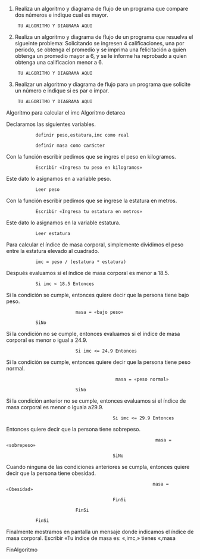 1. Realiza un algoritmo y diagrama de flujo de un programa que compare dos números e indique cual es mayor.
  
        TU ALGORITMO Y DIAGRAMA AQUI
        
2. Realiza un algoritmo y diagrama de flujo de un programa que resuelva el sigueinte problema: Solicitando se ingresen 4 calificaciones, una por periodo, se obtenga el promedio y se imprima una felicitación a quien obtenga un promedio mayor a 6, y se le informe ha reprobado a quien obtenga una calificacion menor a 6.

        TU ALGORITMO Y DIAGRAMA AQUI

3. Realizar un algoritmo y diagrama de flujo para un programa que solicite un número e indique si es par o impar.

        TU ALGORITMO Y DIAGRAMA AQUI

Algoritmo para calcular el imc
Algoritmo detarea

Declaramos las siguientes variables.

               definir peso,estatura,imc como real

               definir masa como carácter

Con la función escribir pedimos que se ingres el peso en kilogramos.

               Escribir «Ingresa tu peso en kilogramos»

Este dato lo asignamos en a variable peso.

               Leer peso

Con la función escribir pedimos que se ingrese la estatura en metros.

               Escribir «Ingresa tu estatura en metros»

Este dato lo asignamos en la variable estatura.

               Leer estatura

Para calcular el índice de masa corporal, simplemente dividimos el peso entre la estatura elevado al cuadrado.

               imc = peso / (estatura * estatura)

Después evaluamos si el índice de masa corporal es menor a 18.5.

               Si imc < 18.5 Entonces

Si la condición se cumple, entonces quiere decir que la persona tiene bajo peso.

                              masa = «bajo peso»

               SiNo

Si la condición no se cumple, entonces evaluamos si el índice de masa corporal es menor o igual a 24.9.

                              Si imc <= 24.9 Entonces

Si la condición se cumple, entonces quiere decir que la persona tiene peso normal.

                                             masa = «peso normal»

                              SiNo

Si la condición anterior no se cumple, entonces evaluamos si el índice de masa corporal es menor o iguala a29.9.

                                            Si imc <= 29.9 Entonces

Entonces quiere decir que la persona tiene sobrepeso.

                                                            masa = «sobrepeso»

                                            SiNo

Cuando ninguna de las condiciones anteriores se cumpla, entonces quiere decir que la persona tiene obesidad.

                                                           masa = «Obesidad»

                                            FinSi

                              FinSi

               FinSi

Finalmente mostramos en pantalla un mensaje donde indicamos el índice de masa corporal.               Escribir «Tu índice de masa es: «,imc,» tienes «,masa

FinAlgoritmo
